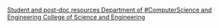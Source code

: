 [Student and post-doc resources   Department of #ComputerScience and Engineering   College of Science and Engineering](https://qi.tc/qi/114048)